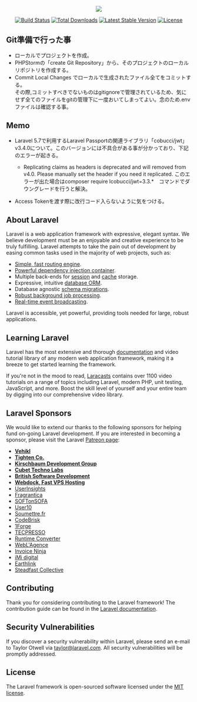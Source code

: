 <p align="center"><img src="https://laravel.com/assets/img/components/logo-laravel.svg"></p>

<p align="center">
<a href="https://travis-ci.org/laravel/framework"><img src="https://travis-ci.org/laravel/framework.svg" alt="Build Status"></a>
<a href="https://packagist.org/packages/laravel/framework"><img src="https://poser.pugx.org/laravel/framework/d/total.svg" alt="Total Downloads"></a>
<a href="https://packagist.org/packages/laravel/framework"><img src="https://poser.pugx.org/laravel/framework/v/stable.svg" alt="Latest Stable Version"></a>
<a href="https://packagist.org/packages/laravel/framework"><img src="https://poser.pugx.org/laravel/framework/license.svg" alt="License"></a>
</p>

## Git準備で行った事

- ローカルでプロジェクトを作成。
- PHPStormの「create Git Repository」から、そのプロジェクトのローカルリポジトリを作成する。
- Commit Local Changes でローカルで生成されたファイル全てをコミットする。</br>
  その際,コミットすべきでないものはgitignoreで管理されているため、気にせず全てのファイルをgitの管理下に一度おいてしまってよい。念のため.envファイルは確認する事。

## Memo

- Laravel 5.7で利用するLaravel Passportの関連ライブラリ「cobucci/jwt」 v3.4.0について。このバージョンには不具合がある事が分かっており、下記のエラーが起きる。
    - Replicating claims as headers is deprecated and will removed from v4.0. Please manually set the header if you need
      it replicated.
このエラーが出た場合はcomposer require lcobucci/jwt=3.3.*　コマンドでダウングレードを行うと解決。
      
- Access Tokenを渡す際に改行コード入らないように気をつける。

## About Laravel

Laravel is a web application framework with expressive, elegant syntax. We believe development must be an enjoyable and
creative experience to be truly fulfilling. Laravel attempts to take the pain out of development by easing common tasks
used in the majority of web projects, such as:

- [Simple, fast routing engine](https://laravel.com/docs/routing).
- [Powerful dependency injection container](https://laravel.com/docs/container).
- Multiple back-ends for [session](https://laravel.com/docs/session) and [cache](https://laravel.com/docs/cache)
  storage.
- Expressive, intuitive [database ORM](https://laravel.com/docs/eloquent).
- Database agnostic [schema migrations](https://laravel.com/docs/migrations).
- [Robust background job processing](https://laravel.com/docs/queues).
- [Real-time event broadcasting](https://laravel.com/docs/broadcasting).

Laravel is accessible, yet powerful, providing tools needed for large, robust applications.

## Learning Laravel

Laravel has the most extensive and thorough [documentation](https://laravel.com/docs) and video tutorial library of any
modern web application framework, making it a breeze to get started learning the framework.

If you're not in the mood to read, [Laracasts](https://laracasts.com) contains over 1100 video tutorials on a range of
topics including Laravel, modern PHP, unit testing, JavaScript, and more. Boost the skill level of yourself and your
entire team by digging into our comprehensive video library.

## Laravel Sponsors

We would like to extend our thanks to the following sponsors for helping fund on-going Laravel development. If you are
interested in becoming a sponsor, please visit the Laravel [Patreon page](https://patreon.com/taylorotwell):

- **[Vehikl](https://vehikl.com/)**
- **[Tighten Co.](https://tighten.co)**
- **[Kirschbaum Development Group](https://kirschbaumdevelopment.com)**
- **[Cubet Techno Labs](https://cubettech.com)**
- **[British Software Development](https://www.britishsoftware.co)**
- **[Webdock, Fast VPS Hosting](https://www.webdock.io/en)**
- [UserInsights](https://userinsights.com)
- [Fragrantica](https://www.fragrantica.com)
- [SOFTonSOFA](https://softonsofa.com/)
- [User10](https://user10.com)
- [Soumettre.fr](https://soumettre.fr/)
- [CodeBrisk](https://codebrisk.com)
- [1Forge](https://1forge.com)
- [TECPRESSO](https://tecpresso.co.jp/)
- [Runtime Converter](http://runtimeconverter.com/)
- [WebL'Agence](https://weblagence.com/)
- [Invoice Ninja](https://www.invoiceninja.com)
- [iMi digital](https://www.imi-digital.de/)
- [Earthlink](https://www.earthlink.ro/)
- [Steadfast Collective](https://steadfastcollective.com/)

## Contributing

Thank you for considering contributing to the Laravel framework! The contribution guide can be found in
the [Laravel documentation](https://laravel.com/docs/contributions).

## Security Vulnerabilities

If you discover a security vulnerability within Laravel, please send an e-mail to Taylor Otwell
via [taylor@laravel.com](mailto:taylor@laravel.com). All security vulnerabilities will be promptly addressed.

## License

The Laravel framework is open-sourced software licensed under the [MIT license](https://opensource.org/licenses/MIT).
